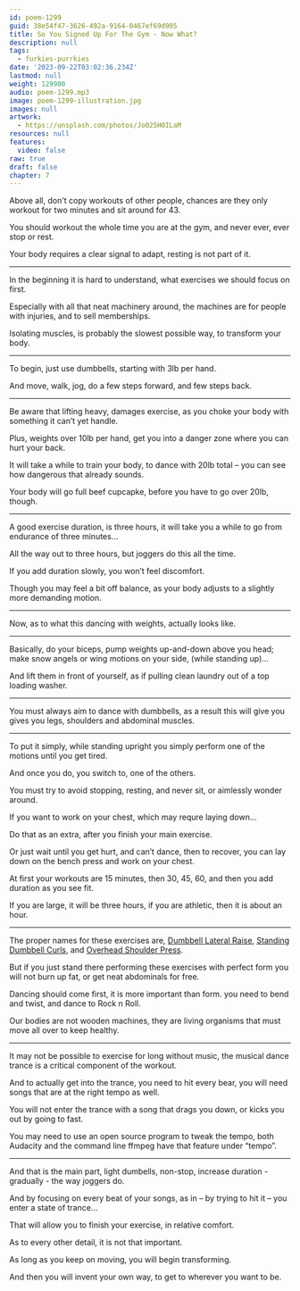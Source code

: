 ```yaml
---
id: poem-1299
guid: 38e54f47-3626-492a-9164-0467ef69d905
title: So You Signed Up For The Gym - Now What?
description: null
tags:
  - furkies-purrkies
date: '2023-09-22T03:02:36.234Z'
lastmod: null
weight: 129900
audio: poem-1299.mp3
image: poem-1299-illustration.jpg
images: null
artwork:
  - https://unsplash.com/photos/Jo025H0ILaM
resources: null
features:
  video: false
raw: true
draft: false
chapter: 7
---
```


Above all, don't copy workouts of other people,
chances are they only workout for two minutes and sit around for 43.

You should workout the whole time you are at the gym,
and never ever, ever stop or rest.

Your body requires a clear signal to adapt,
resting is not part of it.

---

In the beginning it is hard to understand,
what exercises we should focus on first.

Especially with all that neat machinery around,
the machines are for people with injuries, and to sell memberships.

Isolating muscles,
is probably the slowest possible way, to transform your body.

---

To begin, just use dumbbells,
starting with 3lb per hand.

And move, walk, jog, do a few steps forward,
and few steps back.

---

Be aware that lifting heavy, damages exercise,
as you choke your body with something it can’t yet handle.

Plus, weights over 10lb per hand,
get you into a danger zone where you can hurt your back.

It will take a while to train your body,
to dance with 20lb total – you can see how dangerous that already sounds.

Your body will go full beef cupcapke,
before you have to go over 20lb, though.

---

A good exercise duration, is three hours,
it will take you a while to go from endurance of three minutes…

All the way out to three hours,
but joggers do this all the time.

If you add duration slowly,
you won’t feel discomfort.

Though you may feel a bit off balance,
as your body adjusts to a slightly more demanding motion.

---

Now, as to what this dancing with weights,
actually looks like.

---

Basically, do your biceps, pump weights up-and-down above you head;
make snow angels or wing motions on your side, (while standing up)…

And lift them in front of yourself,
as if pulling clean laundry out of a top loading washer.

---

You must always aim to dance with dumbbells,
as a result this will give you gives you legs, shoulders and abdominal muscles.

---

To put it simply, while standing upright
you simply perform one of the motions until you get tired.

And once you do, you switch to,
one of the others.

You must try to avoid stopping, resting,
and never sit, or aimlessly wonder around.

If you want to work on your chest,
which may requre laying down…

Do that as an extra,
after you finish your main exercise.

Or just wait until you get hurt, and can’t dance,
then to recover, you can lay down on the bench press and work on your chest.

At first your workouts are 15 minutes,
then 30, 45, 60, and then you add duration as you see fit.

If you are large, it will be three hours,
if you are athletic, then it is about an hour.

---

The proper names for these exercises are,
[Dumbbell Lateral Raise][1], [Standing Dumbbell Curls][2], and [Overhead Shoulder Press][3].

But if you just stand there performing these exercises with perfect form
you will not burn up fat, or get neat abdominals for free.

Dancing should come first, it is more important than form.
you need to bend and twist, and dance to Rock n Roll.

Our bodies are not wooden machines,
they are living organisms that must move all over to keep healthy.

---

It may not be possible to exercise for long without music,
the musical dance trance is a critical component of the workout.

And to actually get into the trance, you need to hit every bear,
you will need songs that are at the right tempo as well.

You will not enter the trance with a song that drags you down,
or kicks you out by going to fast.

You may need to use an open source program to tweak the tempo,
both Audacity and the command line ffmpeg have that feature under “tempo”.

---

And that is the main part, light dumbells, non-stop,
increase duration - gradually - the way joggers do.

And by focusing on every beat of your songs,
as in – by trying to hit it – you enter a state of trance...

That will allow you to finish your exercise,
in relative comfort.

As to every other detail,
it is not that important.

As long as you keep on moving,
you will begin transforming.

And then you will invent your own way,
to get to wherever you want to be.

[1]: https://youtu.be/FeJP4E4Z-PY?t=121
[2]: https://youtu.be/av7-8igSXTs
[3]: https://youtu.be/Gu1t7X2yq4M?t=153
